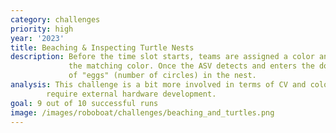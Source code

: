 ```yaml
---
category: challenges
priority: high
year: '2023'
title: Beaching & Inspecting Turtle Nests
description: Before the time slot starts, teams are assigned a color and must dock at the bay with 
             the matching color. Once the ASV detects and enters the docking bay, it must report the number
             of "eggs" (number of circles) in the nest.
analysis: This challenge is a bit more involved in terms of CV and color/shape recognition but does not 
        require external hardware development.
goal: 9 out of 10 successful runs
image: /images/roboboat/challenges/beaching_and_turtles.png
---
```

